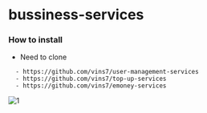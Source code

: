 # bussiness-services

### **How to install**
- Need to clone 
```
  - https://github.com/vins7/user-management-services
  - https://github.com/vins7/top-up-services
  - https://github.com/vins7/emoney-services
```

![1](https://user-images.githubusercontent.com/44151799/198817094-42778377-b2b6-4d5a-94ac-70af61821244.png)
